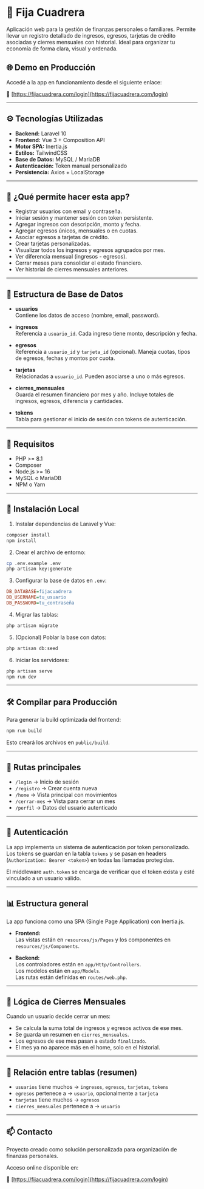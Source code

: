 # 📘 Fija Cuadrera

Aplicación web para la gestión de finanzas personales o familiares. Permite llevar un registro detallado de ingresos, egresos, tarjetas de crédito asociadas y cierres mensuales con historial. Ideal para organizar tu economía de forma clara, visual y ordenada.

## 🌐 Demo en Producción

Accedé a la app en funcionamiento desde el siguiente enlace:

🔗 [https://fijacuadrera.com/login](https://fijacuadrera.com/login)

---

## ⚙️ Tecnologías Utilizadas

- **Backend:** Laravel 10
- **Frontend:** Vue 3 + Composition API
- **Motor SPA:** Inertia.js
- **Estilos:** TailwindCSS
- **Base de Datos:** MySQL / MariaDB
- **Autenticación:** Token manual personalizado
- **Persistencia:** Axios + LocalStorage

---

## 🧠 ¿Qué permite hacer esta app?

- Registrar usuarios con email y contraseña.
- Iniciar sesión y mantener sesión con token persistente.
- Agregar ingresos con descripción, monto y fecha.
- Agregar egresos únicos, mensuales o en cuotas.
- Asociar egresos a tarjetas de crédito.
- Crear tarjetas personalizadas.
- Visualizar todos los ingresos y egresos agrupados por mes.
- Ver diferencia mensual (ingresos - egresos).
- Cerrar meses para consolidar el estado financiero.
- Ver historial de cierres mensuales anteriores.

---

## 🧱 Estructura de Base de Datos

- **usuarios**  
  Contiene los datos de acceso (nombre, email, password).

- **ingresos**  
  Referencia a `usuario_id`. Cada ingreso tiene monto, descripción y fecha.

- **egresos**  
  Referencia a `usuario_id` y `tarjeta_id` (opcional). Maneja cuotas, tipos de egresos, fechas y montos por cuota.

- **tarjetas**  
  Relacionadas a `usuario_id`. Pueden asociarse a uno o más egresos.

- **cierres_mensuales**  
  Guarda el resumen financiero por mes y año. Incluye totales de ingresos, egresos, diferencia y cantidades.

- **tokens**  
  Tabla para gestionar el inicio de sesión con tokens de autenticación.

---

## 🔌 Requisitos

- PHP >= 8.1
- Composer
- Node.js >= 16
- MySQL o MariaDB
- NPM o Yarn

---

## 🚀 Instalación Local

1. Instalar dependencias de Laravel y Vue:

```bash
composer install
npm install
```

2. Crear el archivo de entorno:

```bash
cp .env.example .env
php artisan key:generate
```

3. Configurar la base de datos en `.env`:

```ini
DB_DATABASE=fijacuadrera
DB_USERNAME=tu_usuario
DB_PASSWORD=tu_contraseña
```

4. Migrar las tablas:

```bash
php artisan migrate
```

5. (Opcional) Poblar la base con datos:

```bash
php artisan db:seed
```

6. Iniciar los servidores:

```bash
php artisan serve
npm run dev
```

---

## 🛠️ Compilar para Producción

Para generar la build optimizada del frontend:

```bash
npm run build
```

Esto creará los archivos en `public/build`.

---

## 🧾 Rutas principales

- `/login` → Inicio de sesión
- `/registro` → Crear cuenta nueva
- `/home` → Vista principal con movimientos
- `/cerrar-mes` → Vista para cerrar un mes
- `/perfil` → Datos del usuario autenticado

---

## 🔐 Autenticación

La app implementa un sistema de autenticación por token personalizado. Los tokens se guardan en la tabla `tokens` y se pasan en headers (`Authorization: Bearer <token>`) en todas las llamadas protegidas.

El middleware `auth.token` se encarga de verificar que el token exista y esté vinculado a un usuario válido.

---

## 📊 Estructura general

La app funciona como una SPA (Single Page Application) con Inertia.js.

- **Frontend:**  
  Las vistas están en `resources/js/Pages` y los componentes en `resources/js/Components`.

- **Backend:**  
  Los controladores están en `app/Http/Controllers`.  
  Los modelos están en `app/Models`.  
  Las rutas están definidas en `routes/web.php`.

---

## 🧩 Lógica de Cierres Mensuales

Cuando un usuario decide cerrar un mes:
- Se calcula la suma total de ingresos y egresos activos de ese mes.
- Se guarda un resumen en `cierres_mensuales`.
- Los egresos de ese mes pasan a estado `finalizado`.
- El mes ya no aparece más en el home, solo en el historial.

---

## 🧬 Relación entre tablas (resumen)

- `usuarios` tiene muchos → `ingresos`, `egresos`, `tarjetas`, `tokens`
- `egresos` pertenece a → `usuario`, opcionalmente a `tarjeta`
- `tarjetas` tiene muchos → `egresos`
- `cierres_mensuales` pertenece a → `usuario`

---

## 📫 Contacto

Proyecto creado como solución personalizada para organización de finanzas personales.

Acceso online disponible en:

🔗 [https://fijacuadrera.com/login](https://fijacuadrera.com/login)
